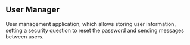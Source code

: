 ## User Manager

User management application, which allows storing user information, setting a security question to reset the password and sending messages between users.
